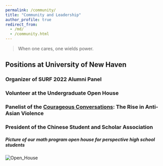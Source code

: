 ```yaml
---
permalink: /community/
title: "Community and Leadership"
author_profile: true
redirect_from: 
  - /md/
  - /community.html
---
```


>When one cares, one wields power.

## Positions at University of New Haven

### Organizer of SURF 2022 Alumni Panel

### Volunteer at the Undergraduate Open House

### Panelist of the [Courageous Conversations](https://www.newhaven.edu/news/blog/2021/supporting-aapi-community.php): The Rise in Anti-Asian Violence

### President of the Chinese Student and Scholar Association

##### Picture of our math program open house for perspective high school students
![Open_House](/images/Open_House.png)